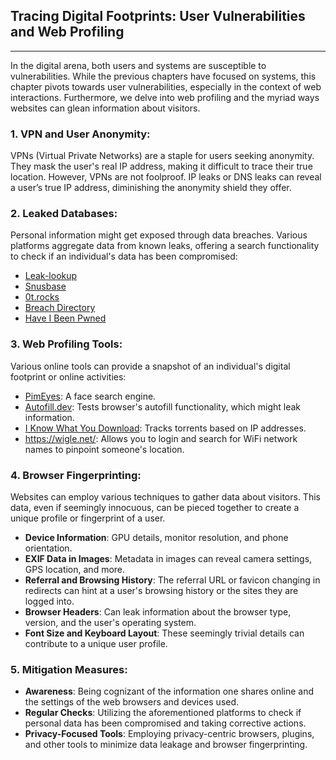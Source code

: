 ## Tracing Digital Footprints: User Vulnerabilities and Web Profiling

---

In the digital arena, both users and systems are susceptible to vulnerabilities. While the previous chapters have focused on systems, this chapter pivots towards user vulnerabilities, especially in the context of web interactions. Furthermore, we delve into web profiling and the myriad ways websites can glean information about visitors.

### 1. **VPN and User Anonymity:**

VPNs (Virtual Private Networks) are a staple for users seeking anonymity. They mask the user's real IP address, making it difficult to trace their true location. However, VPNs are not foolproof. IP leaks or DNS leaks can reveal a user’s true IP address, diminishing the anonymity shield they offer.

### 2. **Leaked Databases:**

Personal information might get exposed through data breaches. Various platforms aggregate data from known leaks, offering a search functionality to check if an individual's data has been compromised:

- [Leak-lookup](https://leak-lookup.com/search)
- [Snusbase](https://snusbase.com/search)
- [0t.rocks](https://search.0t.rocks/)
- [Breach Directory](https://breachdirectory.org/)
- [Have I Been Pwned](https://haveibeenpwned.com/)

### 3. **Web Profiling Tools:**

Various online tools can provide a snapshot of an individual's digital footprint or online activities:

- [PimEyes](https://pimeyes.com/): A face search engine.
- [Autofill.dev](https://autofill.dev/): Tests browser's autofill functionality, which might leak information.
- [I Know What You Download](https://iknowwhatyoudownload.com/): Tracks torrents based on IP addresses.
- https://wigle.net/: Allows you to login and search for WiFi network names to pinpoint someone's location.

### 4. **Browser Fingerprinting:**

Websites can employ various techniques to gather data about visitors. This data, even if seemingly innocuous, can be pieced together to create a unique profile or fingerprint of a user.

- **Device Information**: GPU details, monitor resolution, and phone orientation.
- **EXIF Data in Images**: Metadata in images can reveal camera settings, GPS location, and more.
- **Referral and Browsing History**: The referral URL or favicon changing in redirects can hint at a user's browsing history or the sites they are logged into.
- **Browser Headers**: Can leak information about the browser type, version, and the user's operating system.
- **Font Size and Keyboard Layout**: These seemingly trivial details can contribute to a unique user profile.

### 5. **Mitigation Measures:**

- **Awareness**: Being cognizant of the information one shares online and the settings of the web browsers and devices used.
- **Regular Checks**: Utilizing the aforementioned platforms to check if personal data has been compromised and taking corrective actions.
- **Privacy-Focused Tools**: Employing privacy-centric browsers, plugins, and other tools to minimize data leakage and browser fingerprinting.